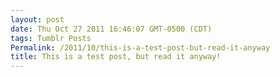 ```yaml
---
layout: post
date: Thu Oct 27 2011 16:46:07 GMT-0500 (CDT)
tags: Tumblr Posts
Permalink: /2011/10/this-is-a-test-post-but-read-it-anyway
title: This is a test post, but read it anyway!
---
```



